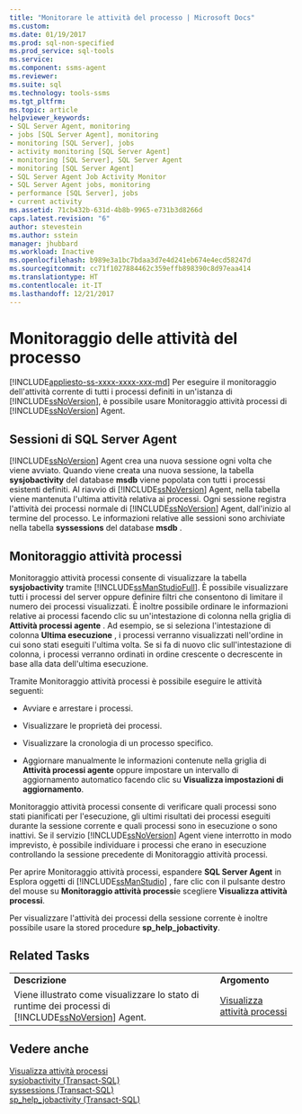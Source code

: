 ```yaml
---
title: "Monitorare le attività del processo | Microsoft Docs"
ms.custom: 
ms.date: 01/19/2017
ms.prod: sql-non-specified
ms.prod_service: sql-tools
ms.service: 
ms.component: ssms-agent
ms.reviewer: 
ms.suite: sql
ms.technology: tools-ssms
ms.tgt_pltfrm: 
ms.topic: article
helpviewer_keywords:
- SQL Server Agent, monitoring
- jobs [SQL Server Agent], monitoring
- monitoring [SQL Server], jobs
- activity monitoring [SQL Server Agent]
- monitoring [SQL Server], SQL Server Agent
- monitoring [SQL Server Agent]
- SQL Server Agent Job Activity Monitor
- SQL Server Agent jobs, monitoring
- performance [SQL Server], jobs
- current activity
ms.assetid: 71cb432b-631d-4b8b-9965-e731b3d8266d
caps.latest.revision: "6"
author: stevestein
ms.author: sstein
manager: jhubbard
ms.workload: Inactive
ms.openlocfilehash: b989e3a1bc7bdaa3d7e4d241eb674e4ecd58247d
ms.sourcegitcommit: cc71f1027884462c359effb898390c8d97eaa414
ms.translationtype: HT
ms.contentlocale: it-IT
ms.lasthandoff: 12/21/2017
---
```

# <a name="monitor-job-activity"></a>Monitoraggio delle attività del processo
[!INCLUDE[appliesto-ss-xxxx-xxxx-xxx-md](../../includes/appliesto-ss-xxxx-xxxx-xxx-md.md)] Per eseguire il monitoraggio dell'attività corrente di tutti i processi definiti in un'istanza di [!INCLUDE[ssNoVersion](../../includes/ssnoversion_md.md)], è possibile usare Monitoraggio attività processi di [!INCLUDE[ssNoVersion](../../includes/ssnoversion_md.md)] Agent.  
  
## <a name="sql-server-agent-sessions"></a>Sessioni di SQL Server Agent  
[!INCLUDE[ssNoVersion](../../includes/ssnoversion_md.md)] Agent crea una nuova sessione ogni volta che viene avviato. Quando viene creata una nuova sessione, la tabella **sysjobactivity** del database **msdb** viene popolata con tutti i processi esistenti definiti. Al riavvio di [!INCLUDE[ssNoVersion](../../includes/ssnoversion_md.md)] Agent, nella tabella viene mantenuta l'ultima attività relativa ai processi. Ogni sessione registra l'attività dei processi normale di [!INCLUDE[ssNoVersion](../../includes/ssnoversion_md.md)] Agent, dall'inizio al termine del processo. Le informazioni relative alle sessioni sono archiviate nella tabella **syssessions** del database **msdb** .  
  
## <a name="job-activity-monitor"></a>Monitoraggio attività processi  
Monitoraggio attività processi consente di visualizzare la tabella **sysjobactivity** tramite [!INCLUDE[ssManStudioFull](../../includes/ssmanstudiofull_md.md)]. È possibile visualizzare tutti i processi del server oppure definire filtri che consentono di limitare il numero dei processi visualizzati. È inoltre possibile ordinare le informazioni relative ai processi facendo clic su un'intestazione di colonna nella griglia di **Attività processi agente** . Ad esempio, se si seleziona l'intestazione di colonna **Ultima esecuzione** , i processi verranno visualizzati nell'ordine in cui sono stati eseguiti l'ultima volta. Se si fa di nuovo clic sull'intestazione di colonna, i processi verranno ordinati in ordine crescente o decrescente in base alla data dell'ultima esecuzione.  
  
Tramite Monitoraggio attività processi è possibile eseguire le attività seguenti:  
  
-   Avviare e arrestare i processi.  
  
-   Visualizzare le proprietà dei processi.  
  
-   Visualizzare la cronologia di un processo specifico.  
  
-   Aggiornare manualmente le informazioni contenute nella griglia di **Attività processi agente** oppure impostare un intervallo di aggiornamento automatico facendo clic su **Visualizza impostazioni di aggiornamento**.  
  
Monitoraggio attività processi consente di verificare quali processi sono stati pianificati per l'esecuzione, gli ultimi risultati dei processi eseguiti durante la sessione corrente e quali processi sono in esecuzione o sono inattivi. Se il servizio [!INCLUDE[ssNoVersion](../../includes/ssnoversion_md.md)] Agent viene interrotto in modo imprevisto, è possibile individuare i processi che erano in esecuzione controllando la sessione precedente di Monitoraggio attività processi.  
  
Per aprire Monitoraggio attività processi, espandere **SQL Server Agent** in Esplora oggetti di [!INCLUDE[ssManStudio](../../includes/ssmanstudio_md.md)] , fare clic con il pulsante destro del mouse su **Monitoraggio attività processi**e scegliere **Visualizza attività processi**.  
  
Per visualizzare l'attività dei processi della sessione corrente è inoltre possibile usare la stored procedure **sp_help_jobactivity**.  
  
## <a name="related-tasks"></a>Related Tasks  
  
|||  
|-|-|  
|**Descrizione**|**Argomento**|  
|Viene illustrato come visualizzare lo stato di runtime dei processi di [!INCLUDE[ssNoVersion](../../includes/ssnoversion_md.md)] Agent.|[Visualizza attività processi](../../ssms/agent/view-job-activity.md)|  
  
## <a name="see-also"></a>Vedere anche  
[Visualizza attività processi](../../ssms/agent/view-job-activity.md)  
[sysjobactivity (Transact-SQL)](http://msdn.microsoft.com/en-us/fd17cac9-5d1f-4b44-b2dc-ee9346d8bf1e)  
[syssessions (Transact-SQL)](http://msdn.microsoft.com/en-us/187819b6-c7f4-4a26-b74c-0a89e96695cf)  
[sp_help_jobactivity (Transact-SQL)](http://msdn.microsoft.com/en-us/d344864f-b4d3-46b1-8933-b81dec71f511)  
  
